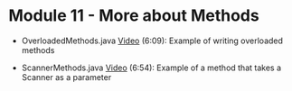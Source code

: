 # Module 11 - More about Methods

- OverloadedMethods.java [Video](https://youtu.be/Ot2FlN_iQiM) (6:09): Example of writing overloaded methods 

- ScannerMethods.java [Video](https://youtu.be/hWyuhVMPZYY) (6:54): Example of a method that takes a Scanner as a parameter
